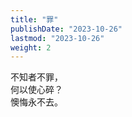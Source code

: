 ```yaml
---
title: "罪"
publishDate: "2023-10-26"
lastmod: "2023-10-26"
weight: 2
---
```


不知者不罪，<br/>
何以使心碎？<br/>
懊悔永不去。<br/>
